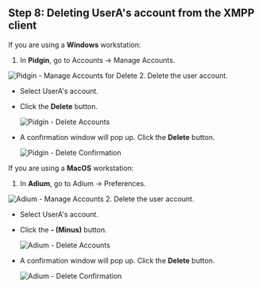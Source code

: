 ## Step 8: Deleting UserA's account from the XMPP client

If you are using a **Windows** workstation:
1. In **Pidgin**, go to Accounts -> Manage Accounts.

 ![Pidgin - Manage Accounts for Delete](/posts/files/finesse-basic-user-rest-apis-with-xmpp-events/assets/images/pidgin-manage-accounts.jpg)
2. Delete the user account.
 * Select UserA's account.
 * Click the **Delete** button.

  	 ![Pidgin - Delete Accounts](/posts/files/finesse-basic-user-rest-apis-with-xmpp-events/assets/images/pidgin-delete-accounts.jpg)
 * A confirmation window will pop up. Click the **Delete** button.

  	 ![Pidgin - Delete Confirmation](/posts/files/finesse-basic-user-rest-apis-with-xmpp-events/assets/images/pidgin-delete-confirmation.jpg)

If you are using a **MacOS** workstation:
1. In **Adium**, go to Adium -> Preferences.

 ![Adium - Manage Accounts](/posts/files/finesse-basic-user-rest-apis-with-xmpp-events/assets/images/adium-manage-accounts.jpg)
2. Delete the user account.
 * Select UserA's account.
 * Click the **- (Minus)** button.

  	 ![Adium - Delete Accounts](/posts/files/finesse-basic-user-rest-apis-with-xmpp-events/assets/images/adium-delete-accounts.jpg)
 * A confirmation window will pop up. Click the **Delete** button.

   	 ![Adium - Delete Confirmation](/posts/files/finesse-basic-user-rest-apis-with-xmpp-events/assets/images/adium-delete-confirmation.jpg)
